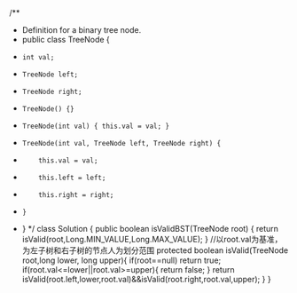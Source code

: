 /**
 * Definition for a binary tree node.
 * public class TreeNode {
 *     int val;
 *     TreeNode left;
 *     TreeNode right;
 *     TreeNode() {}
 *     TreeNode(int val) { this.val = val; }
 *     TreeNode(int val, TreeNode left, TreeNode right) {
 *         this.val = val;
 *         this.left = left;
 *         this.right = right;
 *     }
 * }
 */
class Solution {
    public boolean isValidBST(TreeNode root) {
        return isValid(root,Long.MIN_VALUE,Long.MAX_VALUE);
    }
    //以root.val为基准，为左子树和右子树的节点人为划分范围
    protected boolean isValid(TreeNode root,long lower, long upper){
        if(root==null)
            return true;
        if(root.val<=lower||root.val>=upper){
            return false;
        }
        return isValid(root.left,lower,root.val)&&isValid(root.right,root.val,upper);
    }
}